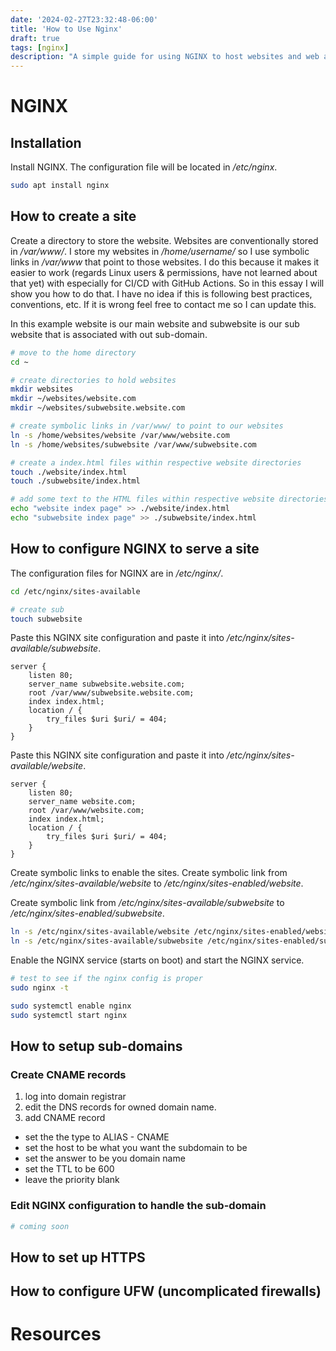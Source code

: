 ```yaml
---
date: '2024-02-27T23:32:48-06:00'
title: 'How to Use Nginx'
draft: true
tags: [nginx]
description: "A simple guide for using NGINX to host websites and web applications."
---
```


# NGINX
## Installation
Install NGINX. The configuration file will be located in */etc/nginx*.
```bash
sudo apt install nginx
```

## How to create a site
Create a directory to store the website. Websites are conventionally stored in */var/www/*. I store my websites in */home/username/* so I use symbolic links in */var/www* that point to those websites. I do this because it makes it easier to work (regards Linux users & permissions, have not learned about that yet) with especially for CI/CD with GitHub Actions. So in this essay I will show you how to do that. I have no idea if this is following best practices, conventions, etc. If it is wrong feel free to contact me so I can update this.

In this example website is our main website and subwebsite is our sub website that is associated with out sub-domain.
```bash
# move to the home directory
cd ~

# create directories to hold websites
mkdir websites
mkdir ~/websites/website.com
mkdir ~/websites/subwebsite.website.com

# create symbolic links in /var/www/ to point to our websites
ln -s /home/websites/website /var/www/website.com
ln -s /home/websites/subwebsite /var/www/subwebsite.com

# create a index.html files within respective website directories
touch ./website/index.html
touch ./subwebsite/index.html

# add some text to the HTML files within respective website directories
echo "website index page" >> ./website/index.html
echo "subwebsite index page" >> ./subwebsite/index.html
```

## How to configure NGINX to serve a site
The configuration files for NGINX are in */etc/nginx/*.
```bash
cd /etc/nginx/sites-available

# create sub
touch subwebsite
```

Paste this NGINX site configuration and paste it into */etc/nginx/sites-available/subwebsite*.
```nginx
server {
    listen 80;
    server_name subwebsite.website.com;
    root /var/www/subwebsite.website.com;
    index index.html;
    location / {
        try_files $uri $uri/ = 404;
    }
}
```

Paste this NGINX site configuration and paste it into */etc/nginx/sites-available/website*.
```nginx
server {
    listen 80;
    server_name website.com;
    root /var/www/website.com;
    index index.html;
    location / {
        try_files $uri $uri/ = 404;
    }
}
```

Create symbolic links to enable the sites.
Create symbolic link from */etc/nginx/sites-available/website* to */etc/nginx/sites-enabled/website*. 

Create symbolic link from */etc/nginx/sites-available/subwebsite* to */etc/nginx/sites-enabled/subwebsite*. 
```bash
ln -s /etc/nginx/sites-available/website /etc/nginx/sites-enabled/website
ln -s /etc/nginx/sites-available/subwebsite /etc/nginx/sites-enabled/subwebsite
```

Enable the NGINX service (starts on boot) and start the NGINX service.
```bash
# test to see if the nginx config is proper
sudo nginx -t

sudo systemctl enable nginx
sudo systemctl start nginx
```

## How to setup sub-domains

### Create CNAME records
1. log into domain registrar
2. edit the DNS records for owned domain name.
3. add CNAME record

- set the the type to ALIAS - CNAME
- set the host to be what you want the subdomain to be
- set the answer to be you domain name
- set the TTL to be 600
- leave the priority blank

### Edit NGINX configuration to handle the sub-domain
```bash
# coming soon
```

## How to set up HTTPS

## How to configure UFW (uncomplicated firewalls)

# Resources